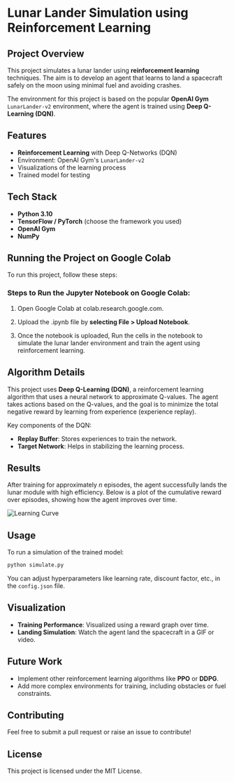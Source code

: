 
# Lunar Lander Simulation using Reinforcement Learning

## Project Overview
This project simulates a lunar lander using **reinforcement learning** techniques. The aim is to develop an agent that learns to land a spacecraft safely on the moon using minimal fuel and avoiding crashes.

The environment for this project is based on the popular **OpenAI Gym** `LunarLander-v2` environment, where the agent is trained using **Deep Q-Learning (DQN)**.

## Features
- **Reinforcement Learning** with Deep Q-Networks (DQN)
- Environment: OpenAI Gym's `LunarLander-v2`
- Visualizations of the learning process
- Trained model for testing

## Tech Stack
- **Python 3.10**
- **TensorFlow / PyTorch** (choose the framework you used)
- **OpenAI Gym**
- **NumPy**

##  Running the Project on Google Colab
To run this project, follow these steps:

### Steps to Run the Jupyter Notebook on Google Colab:

1. Open Google Colab at colab.research.google.com. 

2. Upload the .ipynb file by **selecting File > Upload Notebook**.

3. Once the notebook is uploaded, Run the cells in the notebook to simulate the lunar lander environment and train the agent using reinforcement learning.
 
## Algorithm Details
This project uses **Deep Q-Learning (DQN)**, a reinforcement learning algorithm that uses a neural network to approximate Q-values. The agent takes actions based on the Q-values, and the goal is to minimize the total negative reward by learning from experience (experience replay).

Key components of the DQN:
- **Replay Buffer**: Stores experiences to train the network.
- **Target Network**: Helps in stabilizing the learning process.

## Results
After training for approximately *n* episodes, the agent successfully lands the lunar module with high efficiency. Below is a plot of the cumulative reward over episodes, showing how the agent improves over time.

![Learning Curve](path/to/learning_curve.png)

## Usage
To run a simulation of the trained model:
```bash
python simulate.py
```

You can adjust hyperparameters like learning rate, discount factor, etc., in the `config.json` file.

## Visualization
- **Training Performance**: Visualized using a reward graph over time.
- **Landing Simulation**: Watch the agent land the spacecraft in a GIF or video.

## Future Work
- Implement other reinforcement learning algorithms like **PPO** or **DDPG**.
- Add more complex environments for training, including obstacles or fuel constraints.

## Contributing
Feel free to submit a pull request or raise an issue to contribute!

## License
This project is licensed under the MIT License.
